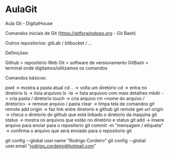 # AulaGit
Aula Git - DigitalHouse

Comandos iniciais de Git (https://gitforwindows.org  -  Git Bash)

Outros repositorios: gitLab / bitbucket / ...

Definições:

Github  > repositório Web
Git     > software de versionamento
GitBash > terminal onde digitamos/utilizamos os comandos

Comandos básicos:

pwd -> mostra a pasta atual
cd .. -> volta um diretório
cd <nome diretorio> -> entra no diretório
ls -> lista arquivos
ls -la -> lista arquivos com mais detalhes
mkdir <nome diretorio> -> cria pasta / diretorio
touch <nome do arquivo.txt> -> cria arquivo
rm <nome do arquivo / diretorio> -> remove arquivo / pasta
clear -> limpa tela de comandos
git remote add origin <url do github> -> faz link entre diretorio e github
git remote get-url origin -> checa o diretorio do github que está linkado o diretorio da maquina
git status -> mostra os arquivos que estão no diretório e status
git add <nome do arquivo> -> insere arquivo para enviar para o repositorio
git commit -m "mensagem / etiqueta" -> confirma o arquivo que será enviado para o repositorio
git 
  
git config --global user.name "Rodrigo Cordeiro"
git config --global user.email "rodrigo_cordeiro@hotmail.com"




  
  





  
  



